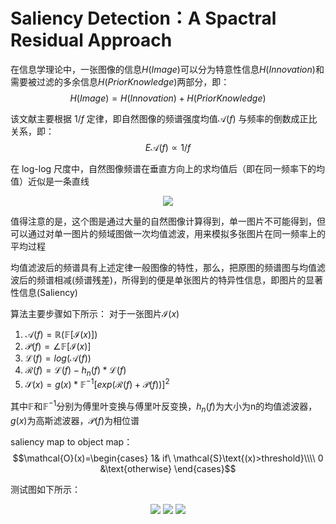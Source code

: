 # Saliency Detection：A Spactral Residual Approach #  

在信息学理论中，一张图像的信息$H(Image)$可以分为特意性信息$H(Innovation)$和需要被过滤的多余信息$H(Prior Knowledge)$两部分，即：
$$
H(Image)=H(Innovation)+H(Prior Knowledge)
$$

该文献主要根据 $1/f$ 定律，即自然图像的频谱强度均值$\mathcal{A}(f)$ 与频率的倒数成正比关系，即：  
$$ E{\mathcal{A}(f)}\varpropto 1/f$$   

在 log-log 尺度中，自然图像频谱在垂直方向上的求均值后（即在同一频率下的均值）近似是一条直线
<div align="center">
<img src="https://gitee.com/zhy1997/notepic/raw/master/pic/notepic-papers/log-log spectrum.png" />
</div> 

值得注意的是，这个图是通过大量的自然图像计算得到，单一图片不可能得到，但可以通过对单一图片的频域图做一次均值滤波，用来模拟多张图片在同一频率上的平均过程  

均值滤波后的频谱具有上述定律一般图像的特性，那么，把原图的频谱图与均值滤波后的频谱相减(频谱残差)，所得到的便是单张图片的特异性信息，即图片的显著性信息(Saliency)  

算法主要步骤如下所示：
对于一张图片$\mathcal{I}(x)$
1.  $\mathcal{A}(f)=\mathbb{R}(\mathbb{F}[\mathcal{I}(x)])$  
2.  $\mathcal{P}(f)=\angle\mathbb{F}[\mathcal{I}(x)]$
3.  $\mathcal{L}(f)=log(\mathcal{A}(f))$
4.  $\mathcal{R}(f)=\mathcal{L}(f)-h_{n}(f)*\mathcal{L}(f)$
5.  $\mathcal{S}(x)=g(x)*\mathbb{F}^{-1}[exp(\mathcal{R}(f)+\mathcal{P}(f))]^{2}$

其中$\mathbb{F}$和$\mathbb{F}^{-1}$分别为傅里叶变换与傅里叶反变换，$h_{n}(f)$为大小为n的均值滤波器，$g(x)$为高斯滤波器，$\mathcal{P}(f)$为相位谱  

saliency map to object map：  
$$\mathcal{O}(x)=\begin{cases}
1& if\ \mathcal{S}\text{(x)>threshold}\\\\
0 &\text{otherwise}
\end{cases}$$

测试图如下所示：  

<div align="center">
<img src="https://gitee.com/zhy1997/notepic/raw/master/pic/notepic-papers/giraffe.png" />
<img src="https://gitee.com/zhy1997/notepic/raw/master/pic/notepic-papers/giraffe-SM.png" />
<img src="https://gitee.com/zhy1997/notepic/raw/master/pic/notepic-papers/giraffe-OM.png" />
</div> 